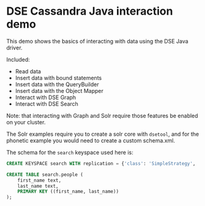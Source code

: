 # DSE Cassandra Java interaction demo
This demo shows the basics of interacting with data using the DSE Java driver.

Included:
* Read data
* Insert data with bound statements
* Insert data with the QueryBuilder
* Insert data with the Object Mapper
* Interact with DSE Graph
* Interact with DSE Search

Note: that interacting with Graph and Solr require those features be enabled on your cluster.  

The Solr examples require you to create a solr core with `dsetool`, and for the phonetic example you would need to create a custom schema.xml.


The schema for the `search` keyspace used here is:

```sql
CREATE KEYSPACE search WITH replication = {'class': 'SimpleStrategy', 'replication_factor': '1'}  AND durable_writes = true;

CREATE TABLE search.people (
    first_name text,
    last_name text,
    PRIMARY KEY ((first_name, last_name))
);
```

